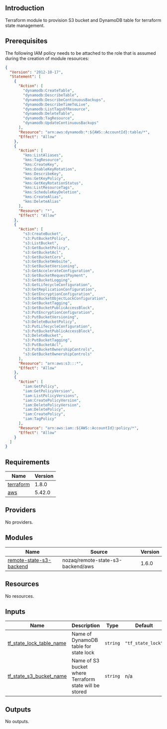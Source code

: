 ## Introduction
Terraform module to provision S3 bucket and DynamoDB table for terraform state management.

<!-- BEGIN_TF_DOCS -->


## Prerequisites

The following IAM policy needs to be attached to the role that is assumed during the creation of module resources:

```json
{
  "Version": "2012-10-17",
  "Statement": [
    {
      "Action": [
        "dynamodb:CreateTable",
        "dynamodb:DescribeTable",
        "dynamodb:DescribeContinuousBackups",
        "dynamodb:DescribeTimeToLive",
        "dynamodb:ListTagsOfResource",
        "dynamodb:DeleteTable",
        "dynamodb:TagResource",
        "dynamodb:UpdateContinuousBackups"
      ],
      "Resource": "arn:aws:dynamodb:*:${AWS::AccountId}:table/*",
      "Effect": "Allow"
    },
    {
      "Action": [
        "kms:ListAliases",
        "kms:TagResource",
        "kms:CreateKey",
        "kms:EnableKeyRotation",
        "kms:DescribeKey",
        "kms:GetKeyPolicy",
        "kms:GetKeyRotationStatus",
        "kms:ListResourceTags",
        "kms:ScheduleKeyDeletion",
        "kms:CreateAlias",
        "kms:DeleteAlias"
      ],
      "Resource": "*",
      "Effect": "Allow"
    },
    {
      "Action": [
        "s3:CreateBucket",
        "s3:PutBucketPolicy",
        "s3:ListBucket",
        "s3:GetBucketPolicy",
        "s3:GetBucketAcl",
        "s3:GetBucketCors",
        "s3:GetBucketWebsite",
        "s3:GetBucketVersioning",
        "s3:GetAccelerateConfiguration",
        "s3:GetBucketRequestPayment",
        "s3:GetBucketLogging",
        "s3:GetLifecycleConfiguration",
        "s3:GetReplicationConfiguration",
        "s3:GetEncryptionConfiguration",
        "s3:GetBucketObjectLockConfiguration",
        "s3:GetBucketTagging",
        "s3:GetBucketPublicAccessBlock",
        "s3:PutEncryptionConfiguration",
        "s3:PutBucketVersioning",
        "s3:DeleteBucketPolicy",
        "s3:PutLifecycleConfiguration",
        "s3:PutBucketPublicAccessBlock",
        "s3:DeleteBucket",
        "s3:PutBucketTagging",
        "s3:PutBucketAcl",
        "s3:PutBucketOwnershipControls",
        "s3:GetBucketOwnershipControls"
      ],
      "Resource": "arn:aws:s3:::*",
      "Effect": "Allow"
    },
    {
      "Action": [
        "iam:GetPolicy",
        "iam:GetPolicyVersion",
        "iam:ListPolicyVersions",
        "iam:CreatePolicyVersion",
        "iam:DeletePolicyVersion",
        "iam:DeletePolicy",
        "iam:CreatePolicy",
        "iam:TagPolicy"
      ],
      "Resource": "arn:aws:iam::${AWS::AccountId}:policy/*",
      "Effect": "Allow"
    }
  ]
}
```

## Requirements

| Name | Version |
|------|---------|
| <a name="requirement_terraform"></a> [terraform](#requirement\_terraform) | 1.8.0 |
| <a name="requirement_aws"></a> [aws](#requirement\_aws) | 5.42.0 |
## Providers

No providers.
## Modules

| Name | Source | Version |
|------|--------|---------|
| <a name="module_remote-state-s3-backend"></a> [remote-state-s3-backend](#module\_remote-state-s3-backend) | nozaq/remote-state-s3-backend/aws | 1.6.0 |
## Resources

No resources.
## Inputs

| Name | Description | Type | Default | Required |
|------|-------------|------|---------|:--------:|
| <a name="input_tf_state_lock_table_name"></a> [tf\_state\_lock\_table\_name](#input\_tf\_state\_lock\_table\_name) | Name of DynamoDB table for state lock | `string` | `"tf_state_lock"` | no |
| <a name="input_tf_state_s3_bucket_name"></a> [tf\_state\_s3\_bucket\_name](#input\_tf\_state\_s3\_bucket\_name) | Name of S3 bucket where Terraform state will be stored | `string` | n/a | yes |
## Outputs

No outputs.
<!-- END_TF_DOCS -->
